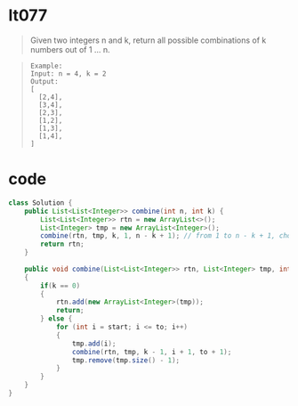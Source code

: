 # lt077
>Given two integers n and k, return all possible combinations of k numbers out of 1 ... n.

>     Example:
>     Input: n = 4, k = 2
>     Output:
>     [
>       [2,4],
>       [3,4],
>       [2,3],
>       [1,2],
>       [1,3],
>       [1,4],
>     ]

# code
```Java
class Solution {
    public List<List<Integer>> combine(int n, int k) {
        List<List<Integer>> rtn = new ArrayList<>();
        List<Integer> tmp = new ArrayList<Integer>();
        combine(rtn, tmp, k, 1, n - k + 1); // from 1 to n - k + 1, choose 2
        return rtn;
    }
    
    public void combine(List<List<Integer>> rtn, List<Integer> tmp, int k, int start, int to)
    {
        if(k == 0) 
        {
            rtn.add(new ArrayList<Integer>(tmp));
            return;
        } else {
            for (int i = start; i <= to; i++) 
            {
                tmp.add(i);
                combine(rtn, tmp, k - 1, i + 1, to + 1);
                tmp.remove(tmp.size() - 1);
            }
        }
    }
}
```